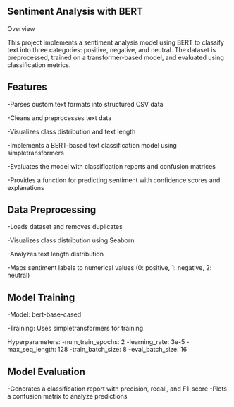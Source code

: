 ## Sentiment Analysis with BERT

Overview

This project implements a sentiment analysis model using BERT to classify text into three categories: positive, negative, and neutral. The dataset is preprocessed, trained on a transformer-based model, and evaluated using classification metrics.

## Features

-Parses custom text formats into structured CSV data

-Cleans and preprocesses text data

-Visualizes class distribution and text length

-Implements a BERT-based text classification model using simpletransformers

-Evaluates the model with classification reports and confusion matrices

-Provides a function for predicting sentiment with confidence scores and explanations



## Data Preprocessing

-Loads dataset and removes duplicates

-Visualizes class distribution using Seaborn

-Analyzes text length distribution

-Maps sentiment labels to numerical values (0: positive, 1: negative, 2: neutral)

## Model Training

-Model: bert-base-cased

-Training: Uses simpletransformers for training

Hyperparameters:
-num_train_epochs: 2
-learning_rate: 3e-5
-max_seq_length: 128
-train_batch_size: 8
-eval_batch_size: 16

## Model Evaluation

-Generates a classification report with precision, recall, and F1-score
-Plots a confusion matrix to analyze predictions
